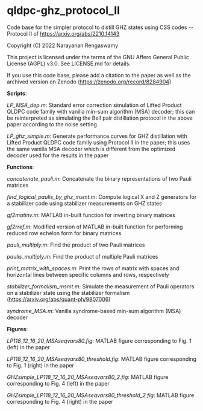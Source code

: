 # qldpc-ghz_protocol_II

Code base for the simpler protocol to distill GHZ states using CSS codes -- Protocol II of https://arxiv.org/abs/2210.14143

Copyright (C) 2022 Narayanan Rengaswamy

This project is licensed under the terms of the GNU Affero General Public License (AGPL) v3.0. See LICENSE.md for details.

If you use this code base, please add a citation to the paper as well as the archived version on Zenodo (https://zenodo.org/record/8284904)

**Scripts**:

*LP_MSA_dep.m*: Standard error correction simulation of Lifted Product QLDPC code family with vanilla min-sum algorithm (MSA) decoder; this can be reinterpreted as simulating the Bell pair distillation protocol in the above paper according to the noise setting

*LP_ghz_simple.m*: Generate performance curves for GHZ distillation with Lifted Product QLDPC code family using Protocol II in the paper; this uses the same vanilla MSA decoder which is different from the optimized decoder used for the results in the paper

**Functions**:

*concatenate_pauli.m*: Concatenate the binary representations of two Pauli matrices

*find_logical_paulis_by_ghz_msmt.m*: Compute logical X and Z generators for a stabilizer code using stabilizer measurements on GHZ states

*gf2matinv.m*: MATLAB in-built function for inverting binary matrices

*gf2rref.m*: Modified version of MATLAB in-built function for performing reduced row echelon form for binary matrices

*pauli_multiply.m*: Find the product of two Pauli matrices

*paulis_multiply.m*: Find the product of multiple Pauli matrices

*print_matrix_with_spaces.m*: Print the rows of matrix with spaces and horizontal lines between specific columns and rows, respectively

*stabilizer_formalism_msmt.m*: Simulate the measurement of Pauli operators on a stabilizer state using the stabilizer formalism (https://arxiv.org/abs/quant-ph/9807006)

*syndrome_MSA.m*: Vanilla syndrome-based min-sum algorithm (MSA) decoder

**Figures**:

*LP118_12_16_20_MSAseqvars80.fig*: MATLAB figure corresponding to Fig. 1 (left) in the paper

*LP118_12_16_20_MSAseqvars80_threshold.fig*: MATLAB figure corresponding to Fig. 1 (right) in the paper

*GHZsimple_LP118_12_16_20_MSAseqvars80_2.fig*: MATLAB figure corresponding to Fig. 4 (left) in the paper

*GHZsimple_LP118_12_16_20_MSAseqvars80_threshold_2.fig*: MATLAB figure corresponding to Fig. 4 (right) in the paper
